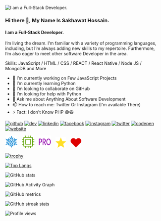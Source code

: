 ![I am a Full-Stack Developer.](https://pbs.twimg.com/profile_banners/1324010950790246401/1631205081/1080x360)
### Hi there 👋, My Name Is Sakhawat Hossain.
#### I am a Full-Stack Developer.

I’m living the dream.
I’m familiar with a variety of programming languages, including, but I’m always adding new skills to my repertoire. Furthermore, I’m also eager to meet other software Developer in the area.

Skills:  JavaScript / HTML / CSS / REACT / React Native / Node JS / MongoDB and More

- 🔭 I’m currently working on Few JavaScript Projects 
- 🌱 I’m currently learning Python 
- 👯 I’m looking to collaborate on GitHub 
- 🤔 I’m looking for help with Python 
- 💬 Ask me about Anything About Software Development 
- 📫 How to reach me: Twitter Or Instagram (I'm available There) 
- ⚡ Fact: I don't Know PHP 😅😆 


[<img src='https://cdn.jsdelivr.net/npm/simple-icons@3.0.1/icons/github.svg' alt='github' height='40'>](https://github.com/insaafusion)  [<img src='https://cdn.jsdelivr.net/npm/simple-icons@3.0.1/icons/dev-dot-to.svg' alt='dev' height='40'>](https://dev.to/insaafusion)  [<img src='https://cdn.jsdelivr.net/npm/simple-icons@3.0.1/icons/linkedin.svg' alt='linkedin' height='40'>](https://www.linkedin.com/in/insaafusion/)  [<img src='https://cdn.jsdelivr.net/npm/simple-icons@3.0.1/icons/facebook.svg' alt='facebook' height='40'>](https://www.facebook.com/insaafusion)  [<img src='https://cdn.jsdelivr.net/npm/simple-icons@3.0.1/icons/instagram.svg' alt='instagram' height='40'>](https://www.instagram.com/insaafusion/)  [<img src='https://cdn.jsdelivr.net/npm/simple-icons@3.0.1/icons/twitter.svg' alt='twitter' height='40'>](https://twitter.com/insaafusion)  [<img src='https://cdn.jsdelivr.net/npm/simple-icons@3.0.1/icons/codepen.svg' alt='codepen' height='40'>](https://codepen.io/insaafusion)  [<img src='https://cdn.jsdelivr.net/npm/simple-icons@3.0.1/icons/icloud.svg' alt='website' height='40'>](https://portfolio.insaafusion.com)  

<a href='https://archiveprogram.github.com/'><img src='https://raw.githubusercontent.com/acervenky/animated-github-badges/master/assets/acbadge.gif' width='40' height='40'></a> <a href='https://docs.github.com/en/developers'><img src='https://raw.githubusercontent.com/acervenky/animated-github-badges/master/assets/devbadge.gif' width='40' height='40'></a> <a href='https://github.com/pricing'><img src='https://raw.githubusercontent.com/acervenky/animated-github-badges/master/assets/pro.gif' width='40' height='40'></a> <a href='https://stars.github.com/'><img src='https://raw.githubusercontent.com/acervenky/animated-github-badges/master/assets/starbadge.gif' width='35' height='35'></a> <a href='https://docs.github.com/en/github/supporting-the-open-source-community-with-github-sponsors'><img src='https://raw.githubusercontent.com/acervenky/animated-github-badges/master/assets/sponsorbadge.gif' width='35' height='35'></a> 

[![trophy](https://github-profile-trophy.vercel.app/?username=insaafusion)](https://github.com/ryo-ma/github-profile-trophy)

[![Top Langs](https://github-readme-stats.vercel.app/api/top-langs/?username=insaafusion&layout=compact)](https://github.com/insaafusion/github-readme-stats)

![GitHub stats](https://github-readme-stats.vercel.app/api?username=insaafusion&show_icons=true&count_private=true)  

![GitHub Activity Graph](https://activity-graph.herokuapp.com/graph?username=insaafusion)  

![GitHub metrics](https://metrics.lecoq.io/insaafusion)  

![GitHub streak stats](https://github-readme-streak-stats.herokuapp.com/?user=insaafusion)  

![Profile views](https://gpvc.arturio.dev/insaafusion)  
